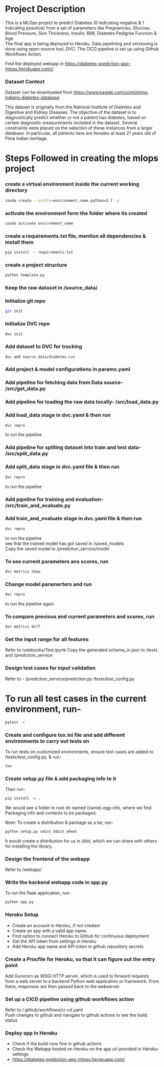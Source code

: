 # Project Description
This is a MLOps project to predict Diabetes (0 indicating negative & 1 indicating posotive) from a set of parameters like Pregnancies, Glucose, Blood Pressure, Skin Thickness, Insulin, BMI, Diabetes Pedigree Function & Age.<br />
The final app is being deployed to Heroku. Data pipelining and versioning is done using open-source tool, DVC. The CICD pipeline is set up using Github Workflows Action.<br/>

Find the deployed webapp in https://diabetes-prediction-app-mlops.herokuapp.com// <br />

### Dataset Context
Dataset can be downloaded from https://www.kaggle.com/uciml/pima-indians-diabetes-database

This dataset is originally from the National Institute of Diabetes and Digestive and Kidney Diseases. The objective of the dataset is to diagnostically predict whether or not a patient has diabetes, based on certain diagnostic measurements included in the dataset. Several constraints were placed on the selection of these instances from a larger database. In particular, all patients here are females at least 21 years old of Pima Indian heritage.

# Steps Followed in creating the mlops project

### create a virtual environment inside the current working directory

```bash
conda create --prefix=environment_name python=3.7 -y
```

### activate the environment form the folder where its created
```bash
conda activate environment_name
```

### create a requirements.txt file, mention all dependencies & install them
```bash
pip install -r requirements.txt
```

### create a project structure
```bash
python template.py
```

### Keep the raw dataset in /source_data/

### Initialize git repo
```bash
git init
```

### Initialize DVC repo
```bash
dvc init
```

### Add dataset to DVC for tracking
```bash
dvc add source_data/diabetes.csv
```

### Add project & model configurations in params.yaml

### Add pipeline for fetching data from Data source- /src/get_data.py

### Add pipeline for loading the raw data locally- /src/load_data.py

### Add load_data stage in dvc.yaml & then run
```bash
dvc repro
```
to run the pipeline

### Add pipeline for spliting dataset into train and test data- /src/split_data.py

### Add split_data stage in dvc.yaml file & then run
```bash
dvc repro
```
to run the pipeline

### Add pipeline for training and evaluation- /src/train_and_evaluate.py

### Add train_and_evaluate stage in dvc.yaml file & then run
```bash
dvc repro
```
to run the pipeline
<br />
see that the trained model has got saved in /saved_models <br />
Copy the saved model to /prediction_service/model


### To see current parameters ans scores, run
```bash
dvc metrics show
```

### Change model paramerters and run
```bash
dvc repro
```
to run the pipeline again

### To compare previous and current parameters and scores, run
```bash
dvc metrics diff
```

### Get the input range for all features
Refer to notebooks/Test.ipynb
Copy the generated schema_in.json to /tests and /prediction_service


### Design test cases for input validation
Refer to -
/prediction_service/prediction.py
/tests/test_config.py

# To run all test cases in the current environment, run-
```bash
pytest -v
```

### Create and configure tox.ini file and add different environments to carry out tests on
To run tests on customized environments, ensure test cases are added to /tests/test_config.py, & run-
```bash
tox
```

### Create setup.py file & add packaging info to it
Then run-
```bash
pip install -e .
```
We would see a folder in root dir named {name}.egg-info, where we find Packaging info and contents to be packaged.

Note: To create a distribution & package as a tar, run-
```bash
python setup.py sdist bdist_wheel
```
It would create a distribution for us in /dist, which we can share with others for installing the library.

### Design the frontend of the webapp
Refer to /webapp/

### Write the backend webapp code in app.py
To run the flask application, run-
```bash
python app.py
```

### Heroku Setup
- Create an account in Heroku, if not created
- Create an app with a valid app name.
- Find option to connect Heroku to Github for continuous deployment
- Get the API token from settings in Heroku
- Add Heroku app name and API token in github repository secrets

### Create a Procfile for Heroku, so that it can figure out the entry point
Add Gunicorn as WSGI HTTP server, which is used to forward requests from a web server to a backend Python web application or framework. From there, responses are then passed back to the webserver.

### Set up a CICD pipeline using github workflows action
Refer to /.github/workflows/ci-cd.yaml
<br />
Push changes to github and navigate to github actions to see the build status

### Deploy app in Heroku
- Check if the build runs fine in github actions
- Check the Webapp hosted on Heroku on the app url provided in Heroku-settings
- https://diabetes-prediction-app-mlops.herokuapp.com/
